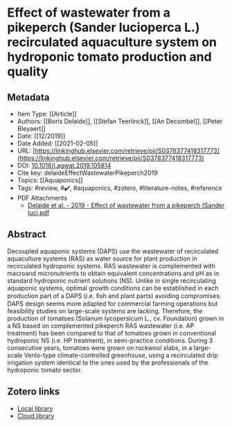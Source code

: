 # Effect of wastewater from a pikeperch (Sander lucioperca L.) recirculated aquaculture system on hydroponic tomato production and quality

## Metadata

* Item Type: [[Article]]
* Authors: [[Boris Delaide]], [[Stefan Teerlinck]], [[An Decombel]], [[Peter Bleyaert]]
* Date: [[12/2019]]
* Date Added: [[2021-02-05]]
* URL: [https://linkinghub.elsevier.com/retrieve/pii/S0378377418317773](https://linkinghub.elsevier.com/retrieve/pii/S0378377418317773)
* DOI: [10.1016/j.agwat.2019.105814](https://doi.org/10.1016/j.agwat.2019.105814)
* Cite key: delaideEffectWastewaterPikeperch2019
* Topics: [[Aquaponics]]
* Tags: #review, #✔️, #aquaponics, #zotero, #literature-notes, #reference
* PDF Attachments
	- [Delaide et al. - 2019 - Effect of wastewater from a pikeperch (Sander luci.pdf](zotero://open-pdf/library/items/XA5BN7RE)

## Abstract

Decoupled aquaponic systems (DAPS) use the wastewater of recirculated aquaculture systems (RAS) as water source for plant production in recirculated hydroponic systems. RAS wastewater is complemented with macroand micronutrients to obtain equivalent concentrations and pH as in standard hydroponic nutrient solutions (NS). Unlike in single recirculating aquaponic systems, optimal growth conditions can be established in each production part of a DAPS (i.e. ﬁsh and plant parts) avoiding compromises. DAPS design seems more adapted for commercial farming operations but feasibility studies on large-scale systems are lacking. Therefore, the production of tomatoes (Solanum lycopersicum L., cv. Foundation) grown in a NS based on complemented pikeperch RAS wastewater (i.e. AP treatment) has been compared to that of tomatoes grown in conventional hydroponic NS (i.e. HP treatment), in semi-practice conditions. During 3 consecutive years, tomatoes were grown on rockwool slabs, in a large-scale Venlo-type climate-controlled greenhouse, using a recirculated drip irrigation system identical to the ones used by the professionals of the hydroponic tomato sector.


##  Zotero links
* [Local library](zotero://select/items/1_ZMPRFZRY)
* [Cloud library](http://zotero.org/users/5448669/items/ZMPRFZRY)

